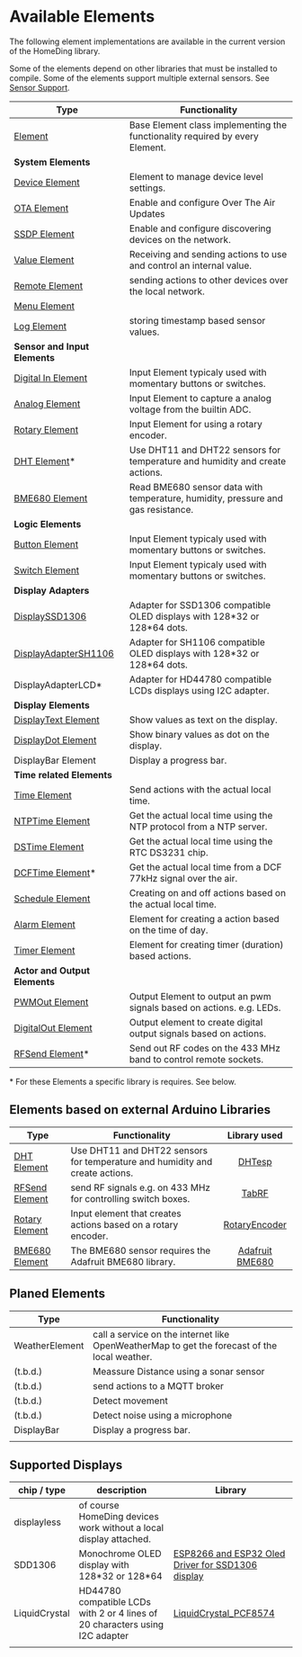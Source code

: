 # Available Elements

The following element implementations are available in the current version of the HomeDing library.

Some of the elements depend on other libraries that must be installed to compile.
Some of the elements support multiple external sensors. See [Sensor Support](sensorsupport).

| Type                                        | Functionality                                                                    |
| ------------------------------------------- | -------------------------------------------------------------------------------- |
| [Element](elementclass)                     | Base Element class implementing the functionality required by every Element.     |
| **System Elements**                         |
| [Device Element](elements/device)           | Element to manage device level settings.                                         |
| [OTA Element](elements/ota)                 | Enable and configure Over The Air Updates                                        |
| [SSDP Element](elements/ssdp)               | Enable and configure discovering devices on the network.                         |
| [Value Element](elements/value)             | Receiving and sending actions to use and control an internal value.              |
| [Remote Element](elements/remote)           | sending actions to other devices over the local network.                         |
| [Menu Element](elements/menu)               |                                                                                  |
| [Log Element](elements/log)                 | storing timestamp based sensor values.                                           |
| **Sensor and Input Elements**               |                                                                                  |
| [Digital In Element](elements/digitalin)    | Input Element typicaly used with momentary buttons or switches.                  |
| [Analog Element](elements/analog)           | Input Element to capture a analog voltage from the builtin ADC.                  |
| [Rotary Element](elements/rotary)           | Input Element for using a rotary encoder.                                        |
| [DHT Element](elements/DHT)*                | Use DHT11 and DHT22 sensors for temperature and humidity and create actions.     |
| [BME680 Element](elements/bme680)           | Read BME680 sensor data with temperature, humidity, pressure and gas resistance. |
| **Logic Elements**                          |                                                                                  |
| [Button Element](elements/Button)           | Input Element typicaly used with momentary buttons or switches.                  |
| [Switch Element](elements/switch)           | Input Element typicaly used with momentary buttons or switches.                  |
| **Display Adapters**                        |                                                                                  |
| [DisplaySSD1306](displays/ssd1306.md)       | Adapter for SSD1306 compatible OLED displays with 128\*32 or 128\*64 dots.       |
| [DisplayAdapterSH1106](displays/sh1106.md)  | Adapter for SH1106 compatible OLED displays with 128\*32 or 128\*64 dots.        |
| DisplayAdapterLCD*                          | Adapter for HD44780 compatible LCDs displays using I2C adapter.                  |
| **Display Elements**                        |                                                                                  |
| [DisplayText Element](elements/displaytext) | Show values as text on the display.                                              |
| [DisplayDot Element](elements/displaydot)   | Show binary values as dot on the display.                                        |
| DisplayBar Element                          | Display a progress bar.                                                          |
| **Time related Elements**                   |                                                                                  |
| [Time Element](elements/time)               | Send actions with the actual local time.                                         |
| [NTPTime Element](elements/ntptime)         | Get the actual local time using the NTP protocol from a NTP server.              |
| [DSTime Element](elements/ntptime)          | Get the actual local time using the RTC DS3231 chip.                             |
| [DCFTime Element](elements/dcftime)*        | Get the actual local time from a DCF 77kHz signal over the air.                  |
| [Schedule Element](elements/schedule)       | Creating on and off actions based on the actual local time.                      |
| [Alarm Element](elements/alarm)             | Element for creating a action based on the time of day.                          |
| [Timer Element](elements/timer)             | Element for creating timer (duration) based actions.                             |
| **Actor and Output Elements**               |                                                                                  |
| [PWMOut Element](elements/pwmout)           | Output Element to output an pwm signals based on actions. e.g. LEDs.             |
| [DigitalOut Element](elements/digitalout)   | Output element to create digital output signals based on actions.                |
| [RFSend Element](elements/rfsend)*          | Send out RF codes on the 433 MHz band to control remote sockets.                 |

\* For these Elements a specific library is requires. See below.

## Elements based on external Arduino Libraries

| Type                              | Functionality                                                                |   Library used    |
| --------------------------------- | ---------------------------------------------------------------------------- | :---------------: |
| [DHT Element](elements/DHT)       | Use DHT11 and DHT22 sensors for temperature and humidity and create actions. |     [DHTesp]      |
| [RFSend Element](elements/rfsend) | send RF signals e.g. on 433 MHz for controlling switch boxes.                |      [TabRF]      |
| [Rotary Element](elements/rotary) | Input element that creates actions based on a rotary encoder.                |  [RotaryEncoder]  |  |
| [BME680 Element](elements/bme680) | The BME680 sensor requires the Adafruit BME680 library.                      | [Adafruit BME680] |

[DHTesp]: https://github.com/beegee-tokyo/DHTesp "DHT library for ESP boards."
[TabRF]: https://github.com/mathertel/tabrf "Table driven RF library"
[RotaryEncoder]: http://www.mathertel.de/Arduino/RotaryEncoderLibrary.aspx "A library for using a rotary encoder as an input."
[Adafruit BME680]: (https://github.com/adafruit/Adafruit_BME680)

## Planed Elements

| Type           | Functionality                                                                                |
| -------------- | -------------------------------------------------------------------------------------------- |
| WeatherElement | call a service on the internet like OpenWeatherMap to get the forecast of the local weather. |
| (t.b.d.)       | Meassure Distance using a sonar sensor                                                       |
| (t.b.d.)       | send actions to a MQTT broker                                                                |
| (t.b.d.)       | Detect movement                                                                              |
| (t.b.d.)       | Detect noise using a microphone                                                              |
| DisplayBar     | Display a progress bar.                                                                      |
|                |

## Supported Displays

| chip / type   | description                                                                  | Library                                             |
| ------------- | ---------------------------------------------------------------------------- | --------------------------------------------------- |
| displayless   | of course HomeDing devices work without a local display attached.            |                                                     |
| SDD1306       | Monochrome OLED display with 128\*32 or 128\*64                              | [ESP8266 and ESP32 Oled Driver for SSD1306 display] |
| LiquidCrystal | HD44780 compatible LCDs with 2 or 4 lines of 20 characters using I2C adapter | [LiquidCrystal_PCF8574]                             |
|               |

[ESP8266 and ESP32 Oled Driver for SSD1306 display]: ()
[LiquidCrystal_PCF8574]: (https://www.mathertel.de/arduino/LiquidCrystal_PCF8574.aspx)